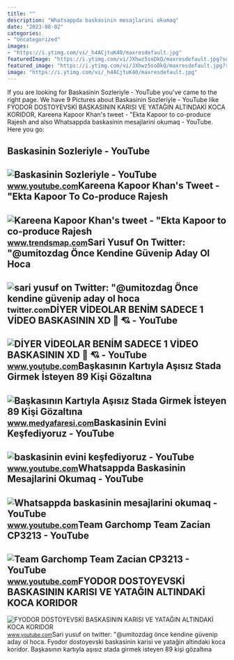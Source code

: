 ```yaml
---
title: ""
description: "Whatsappda baskasinin mesajlarini okumaq"
date: "2023-08-02"
categories:
- "Uncategorized"
images:
- "https://i.ytimg.com/vi/_h4ACjtuK40/maxresdefault.jpg"
featuredImage: "https://i.ytimg.com/vi/JXhwz5soDkQ/maxresdefault.jpg?sqp=-oaymwEmCIAKENAF8quKqQMa8AEB-AH-CYAC0AWKAgwIABABGGUgUShdMA8=&amp;rs=AOn4CLCPDwSdvRcORMR_zBvNLbRJqIGrlw"
featured_image: "https://i.ytimg.com/vi/JXhwz5soDkQ/maxresdefault.jpg?sqp=-oaymwEmCIAKENAF8quKqQMa8AEB-AH-CYAC0AWKAgwIABABGGUgUShdMA8=&amp;rs=AOn4CLCPDwSdvRcORMR_zBvNLbRJqIGrlw"
image: "https://i.ytimg.com/vi/_h4ACjtuK40/maxresdefault.jpg"
---
```


If you are looking for Baskasinin Sozleriyle - YouTube you've came to the right page. We have 9 Pictures about Baskasinin Sozleriyle - YouTube like FYODOR DOSTOYEVSKİ BASKASININ KARISI VE YATAĞIN ALTINDAKİ KOCA KORIDOR, Kareena Kapoor Khan's tweet - "Ekta Kapoor to co-produce Rajesh and also Whatsappda baskasinin mesajlarini okumaq - YouTube. Here you go:

Baskasinin Sozleriyle - YouTube
-------------------------------

 ![Baskasinin Sozleriyle - YouTube](https://i.ytimg.com/vi/_h4ACjtuK40/maxresdefault.jpg) <small>www.youtube.com</small>Kareena Kapoor Khan's Tweet - "Ekta Kapoor To Co-produce Rajesh
---------------------------------------------------------------

 ![Kareena Kapoor Khan's tweet - "Ekta Kapoor to co-produce Rajesh](https://pbs.twimg.com/media/Fcyada8X0AANSFu.jpg) <small>www.trendsmap.com</small>Sari Yusuf On Twitter: "@umitozdag Önce Kendine Güvenip Aday Ol Hoca
--------------------------------------------------------------------

 ![sari yusuf on Twitter: "@umitozdag Önce kendine güvenip aday ol hoca](https://pbs.twimg.com/amplify_video_thumb/1576982002103902211/img/ZW5a83t9wG1R9L2v?format=jpg&name=large) <small>twitter.com</small>DİYER VİDEOLAR BENİM SADECE 1 VİDEO BASKASININ XD 🐥 💘 - YouTube
---------------------------------------------------------------

 ![DİYER VİDEOLAR BENİM SADECE 1 VİDEO BASKASININ XD 🐥 💘 - YouTube](https://i.ytimg.com/vi/n3cb7ltBQrU/maxresdefault.jpg?sqp=-oaymwEmCIAKENAF8quKqQMa8AEB-AH-CYAC0AWKAgwIABABGGUgXChaMA8=&rs=AOn4CLD2WOabOBf5-pT3R6J8w8f1Usj3aQ) <small>www.youtube.com</small>Başkasının Kartıyla Aşısız Stada Girmek İsteyen 89 Kişi Gözaltına
-----------------------------------------------------------------

 ![Başkasının Kartıyla Aşısız Stada Girmek İsteyen 89 Kişi Gözaltına](https://i.medyafaresi.com/2/1280/720/storage/old/files/2021/9/12/970149/baskasinin-kartiyla-asisiz-stada-girmek-isteyen-89-kisi-gozlatina-alindi_hYP0.jpg) <small>www.medyafaresi.com</small>Baskasinin Evini Keşfediyoruz - YouTube
---------------------------------------

 ![baskasinin evini keşfediyoruz - YouTube](https://i.ytimg.com/vi/JXhwz5soDkQ/maxresdefault.jpg?sqp=-oaymwEmCIAKENAF8quKqQMa8AEB-AH-CYAC0AWKAgwIABABGGUgUShdMA8=&rs=AOn4CLCPDwSdvRcORMR_zBvNLbRJqIGrlw) <small>www.youtube.com</small>Whatsappda Baskasinin Mesajlarini Okumaq - YouTube
--------------------------------------------------

 ![Whatsappda baskasinin mesajlarini okumaq - YouTube](https://i.ytimg.com/vi/p1bgwgJ1esM/maxresdefault.jpg?sqp=-oaymwEmCIAKENAF8quKqQMa8AEB-AGiA4AC0AWKAgwIABABGHIgVSgrMA8=&rs=AOn4CLCCW6jgfjNGsuqm0atibT0EHOdCSg) <small>www.youtube.com</small>Team Garchomp Team Zacian CP3213 - YouTube
------------------------------------------

 ![Team Garchomp Team Zacian CP3213 - YouTube](https://i.ytimg.com/vi/HYLCwcE-Dgc/maxres2.jpg?sqp=-oaymwEoCIAKENAF8quKqQMcGADwAQH4AYwCgALgA4oCDAgAEAEYRSBHKGUwDw==&rs=AOn4CLC_ulBvmvqa2cf2uT56Qfk3FCYaDA) <small>www.youtube.com</small>FYODOR DOSTOYEVSKİ BASKASININ KARISI VE YATAĞIN ALTINDAKİ KOCA KORIDOR
----------------------------------------------------------------------

 ![FYODOR DOSTOYEVSKİ BASKASININ KARISI VE YATAĞIN ALTINDAKİ KOCA KORIDOR](https://i.ytimg.com/vi/ocGCDHRu2XA/maxresdefault.jpg?sqp=-oaymwEmCIAKENAF8quKqQMa8AEB-AHIAYAC6AKKAgwIABABGHIgUSg8MA8=&rs=AOn4CLC5RJcI72le52wAgXc8HOyuVS8auQ) <small>www.youtube.com</small>Sari yusuf on twitter: "@umitozdag önce kendine güvenip aday ol hoca. Fyodor dostoyevski̇ baskasinin karisi ve yatağin altindaki̇ koca koridor. Başkasının kartıyla aşısız stada girmek i̇steyen 89 kişi gözaltına
